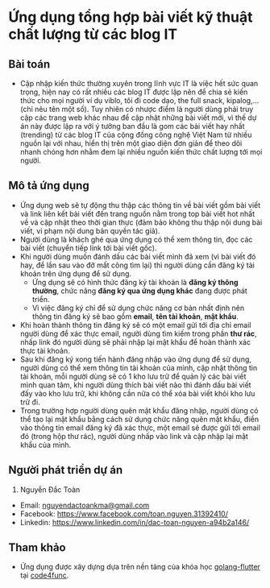 # Ứng dụng tổng hợp bài viết kỹ thuật chất lượng từ các blog IT

## Bài toán
- Cập nhập kiến thức thường xuyên trong lĩnh vực IT là việc hết sức quan trọng, hiện nay có rất nhiều các blog IT được lập nên để chia sẻ kiến thức cho mọi người ví dụ viblo, tôi đi code dạo, the full snack, kipalog,... (chỉ nêu tên một số). Tuy nhiên có nhược điểm là người dùng phải truy cập các trang web khác nhau để cập nhật những bài viết mới, vì thế dự án này được lập ra với ý tưởng ban đầu là gom các bài viết hay nhất (trending) từ các blog IT của cộng đồng công nghệ Việt Nam từ nhiều nguồn lại với nhau, hiển thị trên một giao diện đơn giản để theo dõi nhanh chóng hơn nhằm đem lại nhiều nguồn kiến thức chất lượng tới mọi người.

## Mô tả ứng dụng
- Ứng dụng web sẽ tự động thu thập các thông tin về bài viết gồm bài viết và link liên kết bài viết đến trang nguồn nằm trong top bài viết hot nhất về và cập nhật theo thời gian thực (đảm bảo không thu thập nội dung bài viết, vi phạm nội dung bản quyền tác giả).
- Người dùng là khách ghé qua ứng dụng có thể xem thông tin, đọc các bài viết (chuyển tiếp link tới bài viết gốc).
- Khi người dùng muốn đánh dấu các bài viết mình đã xem (vì bài viết đó hay, để lần sau vào đỡ mất công tìm lại) thì người dùng cần đăng ký tài khoản trên ứng dụng để sử dụng.
  - Ứng dụng sẽ có hình thức đăng ký tài khoản là **đăng ký thông thường**, chức năng **đăng ký qua ứng dụng khác** đang được phát triển.
  - Vì việc đăng ký chỉ để sử dụng chức năng cơ bản nhất định nên thông tin đăng ký sẽ bao gồm **email**, **tên tài khoản**, **mật khẩu**.
- Khi hoàn thành thông tin đăng ký sẽ có một email gửi tới địa chỉ email người dùng để xác thực email, người dùng tìm kiếm trong phần **thư rác**, nhấp link đó người dùng sẽ phải nhập lại mật khẩu để hoàn thành xác thực tài khoản.
- Sau khi đăng ký xong tiến hành đăng nhập vào ứng dụng để sử dụng, người dùng có thể xem thông tin tài khoản của mình, cập nhật thông tin tài khoản, mỗi người dùng sẽ có 1 kho lưu trữ để quản lý các bài viết mình quan tâm, khi người dùng thích bài viết nào thì đánh dấu bài viết đấy vào kho lưu trữ, khi không cần nữa có thể xóa bài viết khỏi kho lưu trữ đi.
- Trong trường hợp người dùng quên mật khẩu đăng nhập, người dùng có thể tạo lại mật khẩu bằng cách sử dụng chức năng quên mật khẩu, điền vào thông tin email đăng ký đã xác thực, một email sẽ được gửi tới email đó (trong hộp thư rác), người dùng nhấp vào link và cập nhập lại mật khẩu của mình.

## Người phát triển dự án
1. Nguyễn Đắc Toàn
- Email: nguyendactoankma@gmail.com
- Facebook: https://www.facebook.com/toan.nguyen.31392410/
- Linkedin: https://www.linkedin.com/in/dac-toan-nguyen-a94b2a146/

## Tham khảo
- Ứng dụng được xây dựng dựa trên nền tảng của khóa học [golang-flutter](https://www.code4func.com/course/golang-flutter) tại [code4func](https://www.code4func.com/).
